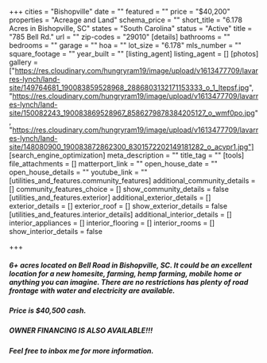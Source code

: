 +++
cities = "Bishopville"
date = ""
featured = ""
price = "$40,200"
properties = "Acreage and Land"
schema_price = ""
short_title = "6.178 Acres in Bishopville, SC"
states = "South Carolina"
status = "Active"
title = "785 Bell Rd."
url = ""
zip-codes = "29010"
[details]
bathrooms = ""
bedrooms = ""
garage = ""
hoa = ""
lot_size = "6.178"
mls_number = ""
square_footage = ""
year_built = ""
[listing_agent]
listing_agent = []
[photos]
gallery = ["https://res.cloudinary.com/hungryram19/image/upload/v1613477709/lavarres-lynch/land-site/149764681_190083859528968_2886803132171153333_o_1_ltepsf.jpg", "https://res.cloudinary.com/hungryram19/image/upload/v1613477709/lavarres-lynch/land-site/150082243_190083869528967_8586279878384205127_o_wmf0po.jpg", "https://res.cloudinary.com/hungryram19/image/upload/v1613477709/lavarres-lynch/land-site/148080900_190083872862300_8301572202149181282_o_acvpr1.jpg"]
[search_engine_optimization]
meta_description = ""
title_tag = ""
[tools]
file_attachments = []
matterport_link = ""
open_house_date = ""
open_house_details = ""
youtube_link = ""
[utilities_and_features.community_features]
additional_community_details = []
community_features_choice = []
show_community_details = false
[utilities_and_features.exterior]
additional_exterior_details = []
exterior_details = []
exterior_roof = []
show_exterior_details = false
[utilities_and_features.interior_details]
additional_interior_details = []
interior_appliances = []
interior_flooring = []
interior_rooms = []
show_interior_details = false

+++
##### **_6+ acres located on Bell Road in Bishopville, SC. It could be an excellent location for a new homesite, farming, hemp farming, mobile home or anything you can imagine. There are no restrictions has plenty of road frontage with water and electricity are available._**

##### **_Price is $40,500 cash._**

##### **_OWNER FINANCING IS ALSO AVAILABLE!!!_**

##### **_Feel free to inbox me for more information._**